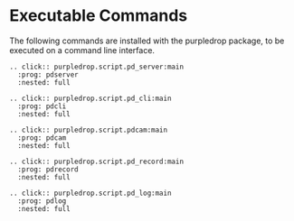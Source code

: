 # Executable Commands

The following commands are installed with the purpledrop package, to be executed
on a command line interface.

```{eval-rst}
.. click:: purpledrop.script.pd_server:main
  :prog: pdserver
  :nested: full
```

```{eval-rst}
.. click:: purpledrop.script.pd_cli:main
  :prog: pdcli
  :nested: full
```

```{eval-rst}
.. click:: purpledrop.script.pdcam:main
  :prog: pdcam
  :nested: full
```

```{eval-rst}
.. click:: purpledrop.script.pd_record:main
  :prog: pdrecord
  :nested: full
```

```{eval-rst}
.. click:: purpledrop.script.pd_log:main
  :prog: pdlog
  :nested: full
```


